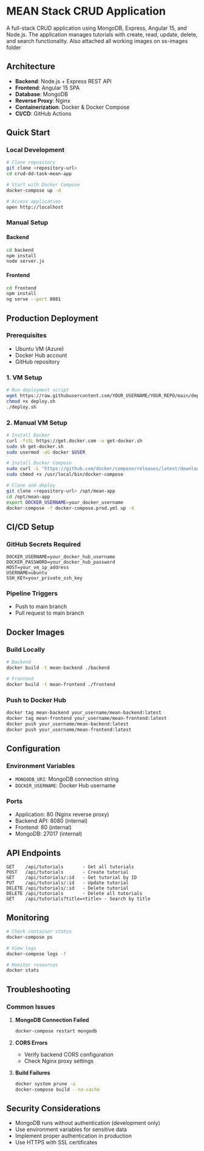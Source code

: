 # MEAN Stack CRUD Application

A full-stack CRUD application using MongoDB, Express, Angular 15, and Node.js. The application manages tutorials with create, read, update, delete, and search functionality. Also attached all working images on ss-images folder 

## Architecture

- **Backend**: Node.js + Express REST API
- **Frontend**: Angular 15 SPA
- **Database**: MongoDB
- **Reverse Proxy**: Nginx
- **Containerization**: Docker & Docker Compose
- **CI/CD**: GitHub Actions

## Quick Start

### Local Development

```bash
# Clone repository
git clone <repository-url>
cd crud-dd-task-mean-app

# Start with Docker Compose
docker-compose up -d

# Access application
open http://localhost
```

### Manual Setup

#### Backend
```bash
cd backend
npm install
node server.js
```

#### Frontend
```bash
cd frontend
npm install
ng serve --port 8081
```

## Production Deployment

### Prerequisites
- Ubuntu VM (Azure)
- Docker Hub account
- GitHub repository

### 1. VM Setup

```bash
# Run deployment script
wget https://raw.githubusercontent.com/YOUR_USERNAME/YOUR_REPO/main/deploy.sh
chmod +x deploy.sh
./deploy.sh
```

### 2. Manual VM Setup

```bash
# Install Docker
curl -fsSL https://get.docker.com -o get-docker.sh
sudo sh get-docker.sh
sudo usermod -aG docker $USER

# Install Docker Compose
sudo curl -L "https://github.com/docker/compose/releases/latest/download/docker-compose-$(uname -s)-$(uname -m)" -o /usr/local/bin/docker-compose
sudo chmod +x /usr/local/bin/docker-compose

# Clone and deploy
git clone <repository-url> /opt/mean-app
cd /opt/mean-app
export DOCKER_USERNAME=your_docker_username
docker-compose -f docker-compose.prod.yml up -d
```

## CI/CD Setup

### GitHub Secrets Required

```
DOCKER_USERNAME=your_docker_hub_username
DOCKER_PASSWORD=your_docker_hub_password
HOST=your_vm_ip_address
USERNAME=ubuntu
SSH_KEY=your_private_ssh_key
```

### Pipeline Triggers
- Push to main branch
- Pull request to main branch

## Docker Images

### Build Locally
```bash
# Backend
docker build -t mean-backend ./backend

# Frontend
docker build -t mean-frontend ./frontend
```

### Push to Docker Hub
```bash
docker tag mean-backend your_username/mean-backend:latest
docker tag mean-frontend your_username/mean-frontend:latest
docker push your_username/mean-backend:latest
docker push your_username/mean-frontend:latest
```

## Configuration

### Environment Variables
- `MONGODB_URI`: MongoDB connection string
- `DOCKER_USERNAME`: Docker Hub username

### Ports
- Application: 80 (Nginx reverse proxy)
- Backend API: 8080 (internal)
- Frontend: 80 (internal)
- MongoDB: 27017 (internal)

## API Endpoints

```
GET    /api/tutorials       - Get all tutorials
POST   /api/tutorials       - Create tutorial
GET    /api/tutorials/:id   - Get tutorial by ID
PUT    /api/tutorials/:id   - Update tutorial
DELETE /api/tutorials/:id   - Delete tutorial
DELETE /api/tutorials       - Delete all tutorials
GET    /api/tutorials?title=<title> - Search by title
```

## Monitoring

```bash
# Check container status
docker-compose ps

# View logs
docker-compose logs -f

# Monitor resources
docker stats
```

## Troubleshooting

### Common Issues

1. **MongoDB Connection Failed**
   ```bash
   docker-compose restart mongodb
   ```

2. **CORS Errors**
   - Verify backend CORS configuration
   - Check Nginx proxy settings

3. **Build Failures**
   ```bash
   docker system prune -a
   docker-compose build --no-cache
   ```

## Security Considerations

- MongoDB runs without authentication (development only)
- Use environment variables for sensitive data
- Implement proper authentication in production
- Use HTTPS with SSL certificates



